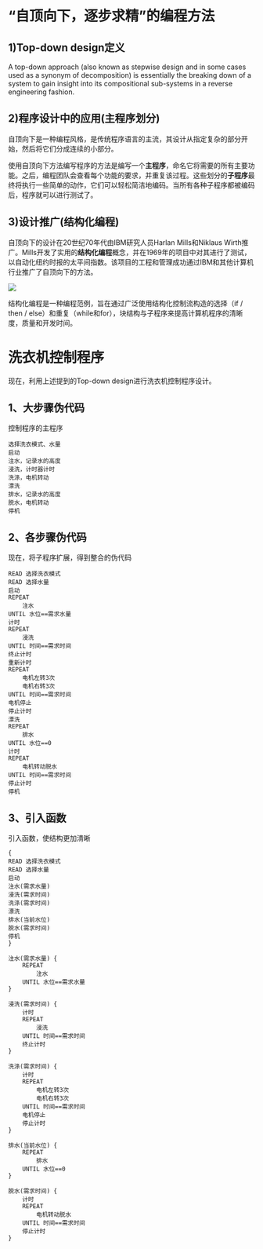 # “自顶向下，逐步求精”的编程方法
## 1)Top-down design定义
A top-down approach (also known as stepwise design and in some cases used as a synonym of decomposition) is essentially the breaking down of a system to gain insight into its compositional sub-systems in a reverse engineering fashion. 
## 2)程序设计中的应用(主程序划分)
自顶向下是一种编程风格，是传统程序语言的主流，其设计从指定复杂的部分开始，然后将它们分成连续的小部分。

使用自顶向下方法编写程序的方法是编写一个**主程序**，命名它将需要的所有主要功能。之后，编程团队会查看每个功能的要求，并重复该过程。这些划分的**子程序**最终将执行一些简单的动作，它们可以轻松简洁地编码。当所有各种子程序都被编码后，程序就可以进行测试了。
## 3)设计推广(结构化编程)
自顶向下的设计在20世纪70年代由IBM研究人员Harlan Mills和Niklaus Wirth推广。Mills开发了实用的**结构化编程**概念，并在1969年的项目中对其进行了测试，以自动化纽约时报的太平间指数。该项目的工程和管理成功通过IBM和其他计算机行业推广了自顶向下的方法。

![](https://upload.wikimedia.org/wikipedia/commons/e/ec/Structured_program_patterns.png)

结构化编程是一种编程范例，旨在通过广泛使用结构化控制流构造的选择（if / then / else）和重复（while和for），块结构与子程序来提高计算机程序的清晰度，质量和开发时间。
# 洗衣机控制程序
现在，利用上述提到的Top-down design进行洗衣机控制程序设计。
## 1、大步骤伪代码
控制程序的主程序
```
选择洗衣模式、水量
启动
注水，记录水的高度
浸洗，计时器计时
洗涤，电机转动
漂洗
排水，记录水的高度
脱水，电机转动
停机
```
## 2、各步骤伪代码
现在，将子程序扩展，得到整合的伪代码
```
READ 选择洗衣模式
READ 选择水量
启动
REPEAT
    注水
UNTIL 水位==需求水量
计时
REPEAT
    浸洗
UNTIL 时间==需求时间
终止计时
重新计时
REPEAT
    电机左转3次
    电机右转3次
UNTIL 时间==需求时间
电机停止
停止计时
漂洗
REPEAT
    排水
UNTIL 水位==0
计时
REPEAT
    电机转动脱水
UNTIL 时间==需求时间
停止计时
停机
```
## 3、引入函数
引入函数，使结构更加清晰
```
{
READ 选择洗衣模式
READ 选择水量
启动
注水(需求水量)
浸洗(需求时间)
洗涤(需求时间)
漂洗
排水(当前水位)
脱水(需求时间)
停机
}

注水(需求水量) {
    REPEAT
        注水
    UNTIL 水位==需求水量
}

浸洗(需求时间) {
    计时
    REPEAT
        浸洗
    UNTIL 时间==需求时间
    终止计时
}

洗涤(需求时间) {
    计时
    REPEAT
        电机左转3次
        电机右转3次
    UNTIL 时间==需求时间
    电机停止
    停止计时
}

排水(当前水位) {
    REPEAT
        排水
    UNTIL 水位==0
}

脱水(需求时间) {
    计时
    REPEAT
        电机转动脱水
    UNTIL 时间==需求时间
    停止计时
}
```
